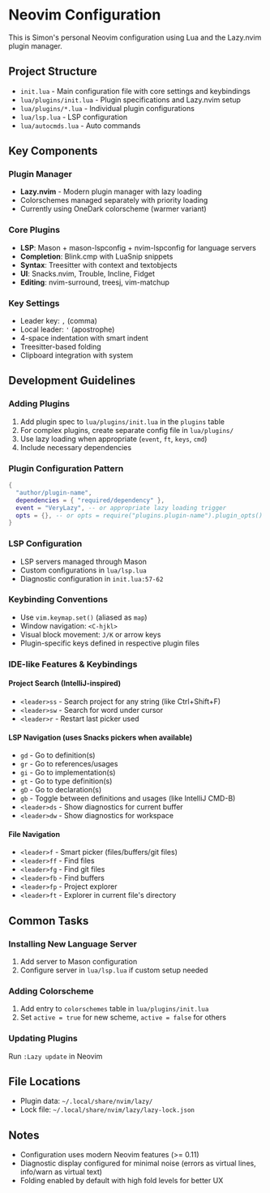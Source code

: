 # Neovim Configuration

This is Simon's personal Neovim configuration using Lua and the Lazy.nvim plugin manager.

## Project Structure

- `init.lua` - Main configuration file with core settings and keybindings
- `lua/plugins/init.lua` - Plugin specifications and Lazy.nvim setup
- `lua/plugins/*.lua` - Individual plugin configurations
- `lua/lsp.lua` - LSP configuration
- `lua/autocmds.lua` - Auto commands

## Key Components

### Plugin Manager
- **Lazy.nvim** - Modern plugin manager with lazy loading
- Colorschemes managed separately with priority loading
- Currently using OneDark colorscheme (warmer variant)

### Core Plugins
- **LSP**: Mason + mason-lspconfig + nvim-lspconfig for language servers
- **Completion**: Blink.cmp with LuaSnip snippets
- **Syntax**: Treesitter with context and textobjects
- **UI**: Snacks.nvim, Trouble, Incline, Fidget
- **Editing**: nvim-surround, treesj, vim-matchup

### Key Settings
- Leader key: `,` (comma)
- Local leader: `'` (apostrophe)
- 4-space indentation with smart indent
- Treesitter-based folding
- Clipboard integration with system

## Development Guidelines

### Adding Plugins
1. Add plugin spec to `lua/plugins/init.lua` in the `plugins` table
2. For complex plugins, create separate config file in `lua/plugins/`
3. Use lazy loading when appropriate (`event`, `ft`, `keys`, `cmd`)
4. Include necessary dependencies

### Plugin Configuration Pattern
```lua
{
  "author/plugin-name",
  dependencies = { "required/dependency" },
  event = "VeryLazy", -- or appropriate lazy loading trigger
  opts = {}, -- or opts = require("plugins.plugin-name").plugin_opts()
}
```

### LSP Configuration
- LSP servers managed through Mason
- Custom configurations in `lua/lsp.lua`
- Diagnostic configuration in `init.lua:57-62`

### Keybinding Conventions
- Use `vim.keymap.set()` (aliased as `map`)
- Window navigation: `<C-hjkl>`
- Visual block movement: `J/K` or arrow keys
- Plugin-specific keys defined in respective plugin files

### IDE-like Features & Keybindings

#### Project Search (IntelliJ-inspired)
- `<leader>ss` - Search project for any string (like Ctrl+Shift+F)
- `<leader>sw` - Search for word under cursor
- `<leader>r` - Restart last picker used

#### LSP Navigation (uses Snacks pickers when available)
- `gd` - Go to definition(s)
- `gr` - Go to references/usages
- `gi` - Go to implementation(s)
- `gt` - Go to type definition(s)
- `gD` - Go to declaration(s)
- `gb` - Toggle between definitions and usages (like IntelliJ CMD-B)
- `<leader>ds` - Show diagnostics for current buffer
- `<leader>dw` - Show diagnostics for workspace

#### File Navigation
- `<leader>f` - Smart picker (files/buffers/git files)
- `<leader>ff` - Find files
- `<leader>fg` - Find git files
- `<leader>fb` - Find buffers
- `<leader>fp` - Project explorer
- `<leader>ft` - Explorer in current file's directory

## Common Tasks

### Installing New Language Server
1. Add server to Mason configuration
2. Configure server in `lua/lsp.lua` if custom setup needed

### Adding Colorscheme
1. Add entry to `colorschemes` table in `lua/plugins/init.lua`
2. Set `active = true` for new scheme, `active = false` for others

### Updating Plugins
Run `:Lazy update` in Neovim

## File Locations
- Plugin data: `~/.local/share/nvim/lazy/`
- Lock file: `~/.local/share/nvim/lazy/lazy-lock.json`

## Notes
- Configuration uses modern Neovim features (>= 0.11)
- Diagnostic display configured for minimal noise (errors as virtual lines, info/warn as virtual text)
- Folding enabled by default with high fold levels for better UX
